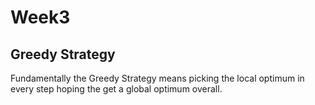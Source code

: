 # Week3

## Greedy Strategy

Fundamentally the Greedy Strategy means picking the local optimum in every step hoping the get a global optimum overall.
